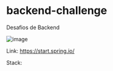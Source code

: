 # backend-challenge
Desafios de Backend

![image](https://user-images.githubusercontent.com/3165840/113613363-825dac00-9627-11eb-8191-35c9aea1bea4.png)

Link: https://start.spring.io/

Stack: 
